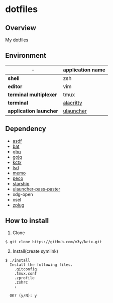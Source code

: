 dotfiles
========

Overview
--------
My dotfiles

Environment
-----------

| - |application name|
|---------|---|
|**shell**|zsh|
|**editor**|vim|
|**terminal multiplexer**|tmux|
|**terminal**|[alacritty](https://github.com/alacritty/alacritty)|
|**application launcher**|[ulauncher](https://github.com/Ulauncher/Ulauncher)|

Dependency
----------
- [asdf](https://github.com/asdf-vm/asdf)
- [bat](https://github.com/sharkdp/bat)
- [ghq](https://github.com/x-motemen/ghq)
- [gojq](https://github.com/itchyny/gojq)
- [kctx](https://github.com/m3y/kctx)
- [lsd](https://github.com/Peltoche/lsd)
- [memo](https://github.com/mattn/memo)
- [peco](https://github.com/peco/peco)
- [starship](https://starship.rs/)
- [ulauncher-pass-paster](https://github.com/m3y/ulauncher-pass-paster)
- xdg-open
- xsel
- [zplug](https://github.com/zplug/zplug)

How to install
--------------

1. Clone

```
$ git clone https://github.com/m3y/kctx.git
```

2. Install(create symlink)

```
$ ./install
  Install the following files.
    .gitconfig
    .tmux.conf
    .zprofile
    .zshrc
    :

  OK? (y/N): y
```

